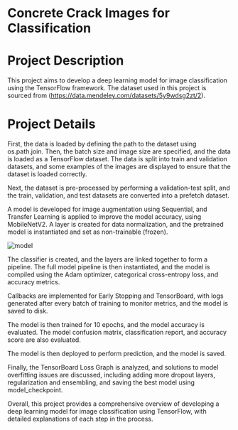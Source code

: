 # Concrete Crack Images for Classification

# Project Description

This project aims to develop a deep learning model for image classification using the TensorFlow framework. The dataset used in this project is sourced from (https://data.mendeley.com/datasets/5y9wdsg2zt/2).

# Project Details
First, the data is loaded by defining the path to the dataset using os.path.join. Then, the batch size and image size are specified, and the data is loaded as a TensorFlow dataset. The data is split into train and validation datasets, and some examples of the images are displayed to ensure that the dataset is loaded correctly.

Next, the dataset is pre-processed by performing a validation-test split, and the train, validation, and test datasets are converted into a prefetch dataset.

A model is developed for image augmentation using Sequential, and Transfer Learning is applied to improve the model accuracy, using MobileNetV2. A layer is created for data normalization, and the pretrained model is instantiated and set as non-trainable (frozen).

![model](https://user-images.githubusercontent.com/125865422/220685558-5f699d47-c6bc-474e-adde-d04a68eaf12f.png)

The classifier is created, and the layers are linked together to form a pipeline. The full model pipeline is then instantiated, and the model is compiled using the Adam optimizer, categorical cross-entropy loss, and accuracy metrics.

Callbacks are implemented for Early Stopping and TensorBoard, with logs generated after every batch of training to monitor metrics, and the model is saved to disk.

The model is then trained for 10 epochs, and the model accuracy is evaluated. The model confusion matrix, classification report, and accuracy score are also evaluated.

The model is then deployed to perform prediction, and the model is saved.

Finally, the TensorBoard Loss Graph is analyzed, and solutions to model overfitting issues are discussed, including adding more dropout layers, regularization and ensembling, and saving the best model using model_checkpoint.

Overall, this project provides a comprehensive overview of developing a deep learning model for image classification using TensorFlow, with detailed explanations of each step in the process.




